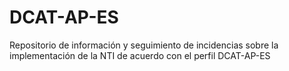 # DCAT-AP-ES
Repositorio de información y seguimiento de incidencias sobre la implementación de la NTI de acuerdo con el perfil DCAT-AP-ES
